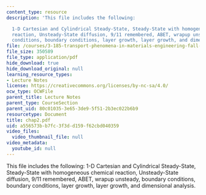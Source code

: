 ```yaml
---
content_type: resource
description: 'This file includes the following:

  1-D Cartesian and Cylindrical Steady-State, Steady-State with homogeneous chemical
  reaction, Unsteady-State diffusion, 9/11 remembered, ABET, wrapup unsteady, boundary
  conditions, boundary conditions, layer growth, layer growth, and dimensional analysis.'
file: /courses/3-185-transport-phenomena-in-materials-engineering-fall-2003/a556573bb7fc3f3dd159f62cbd040359_chap2.pdf
file_size: 350589
file_type: application/pdf
hide_download: true
hide_download_original: null
learning_resource_types:
- Lecture Notes
license: https://creativecommons.org/licenses/by-nc-sa/4.0/
ocw_type: OCWFile
parent_title: Lecture Notes
parent_type: CourseSection
parent_uid: 80c01035-3e65-3de9-5f51-2b3ec022b6b9
resourcetype: Document
title: chap2.pdf
uid: a556573b-b7fc-3f3d-d159-f62cbd040359
video_files:
  video_thumbnail_file: null
video_metadata:
  youtube_id: null
---
```

This file includes the following:
1-D Cartesian and Cylindrical Steady-State, Steady-State with homogeneous chemical reaction, Unsteady-State diffusion, 9/11 remembered, ABET, wrapup unsteady, boundary conditions, boundary conditions, layer growth, layer growth, and dimensional analysis.